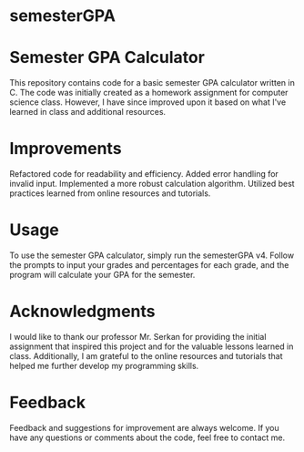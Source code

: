 # semesterGPA

# Semester GPA Calculator
This repository contains code for a basic semester GPA calculator written in C. The code was initially created as a homework assignment for computer science class. However, I have since improved upon it based on what I've learned in class and additional resources.

# Improvements
Refactored code for readability and efficiency.
Added error handling for invalid input.
Implemented a more robust calculation algorithm.
Utilized best practices learned from online resources and tutorials.

# Usage
To use the semester GPA calculator, simply run the semesterGPA v4. Follow the prompts to input your grades and percentages for each grade, and the program will calculate your GPA for the semester.

# Acknowledgments
I would like to thank our professor Mr. Serkan for providing the initial assignment that inspired this project and for the valuable lessons learned in class. Additionally, I am grateful to the online resources and tutorials that helped me further develop my programming skills.

# Feedback
Feedback and suggestions for improvement are always welcome. If you have any questions or comments about the code, feel free to contact me.
